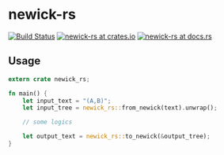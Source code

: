 # newick-rs

[![Build Status](https://travis-ci.com/kaorun343/newick.svg?branch=master)](https://travis-ci.com/kaorun343/newick)
[![newick-rs at crates.io](https://img.shields.io/crates/v/newick-rs.svg)](https://crates.io/crates/newick-rs)
[![newick-rs at docs.rs](https://docs.rs/newick-rs/badge.svg)](https://docs.rs/newick-rs)

## Usage

```rust
extern crate newick_rs;

fn main() {
    let input_text = "(A,B)";
    let input_tree = newick_rs::from_newick(text).unwrap();

    // some logics

    let output_text = newick_rs::to_newick(&output_tree);
}

```
